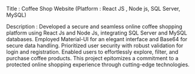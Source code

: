 Title    : Coffee Shop Website
(Platform : React JS , Node js, SQL Server, MySQL) 

Description : Developed a secure and seamless online coffee shopping platform using React Js and Node Js, integrating SQL Server and MySQL databases. 
              Employed Material-UI for an elegant interface and Base64 for secure data handling. Prioritized user security with robust validation for login and registration. 
              Enabled users to effortlessly explore, filter, and purchase coffee products. This project epitomizes a commitment to a protected online shopping experience
              through cutting-edge technologies.
